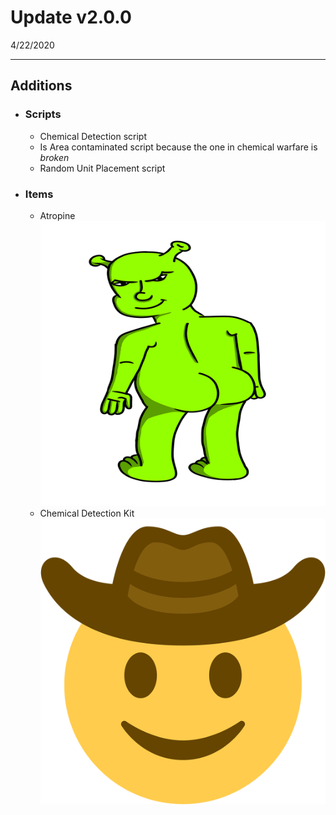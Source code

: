 # Update v2.0.0

4/22/2020

---

## Additions

+ ### Scripts

    + Chemical Detection script
    + Is Area contaminated script because the one in chemical warfare is *broken*
    + Random Unit Placement script

+ ### Items

    + Atropine ![Test](../img/tuktac.png)
    + Chemical Detection Kit ![Test](../img/cobou.png)
